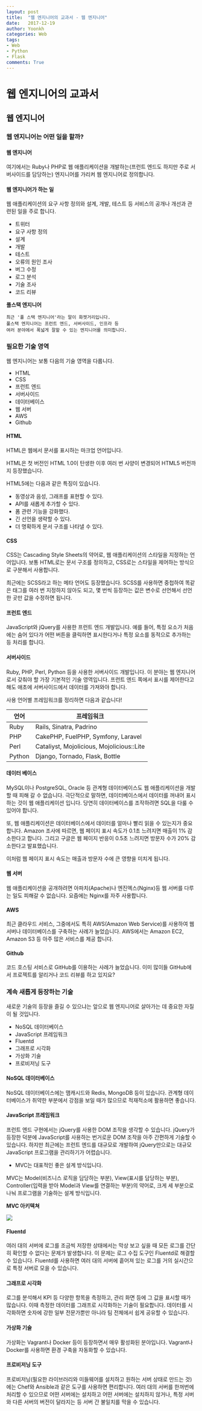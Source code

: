 ```yaml
---
layout: post
title:  "웹 엔지니어의 교과서 - 웹 엔지니어"
date:   2017-12-19
author: Yoonkh
categories: Web
tags: 
- Web
- Python
- Flask
comments: True
---
```


# 웹 엔지니어의 교과서 

## 웹 엔지니어 

### 웹 엔지니어는 어떤 일을 할까?

#### 웹 엔지니어

여기에서는 Ruby나 PHP로 웹 애플리케이션을 개발하는(프런트 엔드도 하지만 주로 서버사이드를 담당하는) 엔지니어를 가리켜 웹 엔지니어로 정의합니다.

#### 웹 엔지니어가 하는 일

웹 애플리케이션의 요구 사항 정의와 설계, 개발, 테스트 등 서비스의 공개나 개선과 관련된 일을 주로 합니다. 

- 트위터
- 요구 사항 정의
- 설계
- 개발
- 테스트
- 오류의 원인 조사
- 버그 수정
- 로그 분석
- 기술 조사
- 코드 리뷰

**풀스택 엔지니어**

```
최근 '풀 스택 엔지니어'라는 말이 화젯거리입니다. 
풀스택 엔지니어는 프런트 엔드, 서버사이드, 인프라 등 
여러 분야에서 폭넓게 잘할 수 있는 엔지니어를 의미합니다.
```

### 필요한 기술 영역

웹 엔지니어는 보통 다음의 기술 영역을 다룹니다. 

- HTML
- CSS
- 프런트 엔드
- 서버사이드
- 데이터베이스
- 웹 서버
- AWS
- Github

#### HTML

HTML은 웹에서 문서를 표시하는 마크업 언어입니다. 

HTML은 첫 버전인 HTML 1.0이 탄생한 이후 여러 번 사양이 변경되어 HTML5 버전까지 등장했습니다. 

HTML5에는 다음과 같은 특징이 있습니다. 

- 동영상과 음성, 그래프를 표현할 수 있다.
- API를 새롭게 추가할 수 있다.
- 폼 관련 기능을 강화했다.
- 긴 선언을 생략할 수 있다. 
- 더 명확하게 문서 구조를 나타낼 수 있다.

#### CSS 

CSS는 Cascading Style Sheets의 약어로, 웹 애플리케이션의 스타일을 지정하는 언어입니다. 보통 HTML로는 문서 구조를 정의하고, CSS로는 스타일을 제어하는 방식으로 구분해서 사용합니다. 

최근에는 SCSS라고 하는 메타 언어도 등장했습니다. SCSS를 사용하면 중첩하여 똑같은 태그를 여러 번 지정하지 않아도 되고, 몇 번씩 등장하는 값은 변수로 선언해서 선언한 곳만 값을 수정하면 됩니다. 

#### 프런트 엔드

JavaScript와 jQuery를 사용한 프런트 엔드 개발입니다. 예를 들어, 특정 요소가 처음에는 숨어 있다가 어떤 버튼을 클릭하면 표시한다거나 특정 요소를 동적으로 추가하는 등 처리를 합니다. 

#### 서버사이드

Ruby, PHP, Perl, Python 등을 사용한 서버사이드 개발입니다. 이 분야는 웹 엔지니어로서 갖춰야 할 가장 기본적인 기술 영역입니다. 프런트 엔드 쪽에서 표시를 제어한다고 해도 애초에 서버사이드에서 데이터를 가져와야 합니다. 

사용 언어별 프레임워크를 정리하면 다음과 같습니다!

| **언어**  | **프레임워크**  |
|---|---|
| Ruby  | Rails, Sinatra, Padrino  |
| PHP  | CakePHP, FuelPHP, Symfony, Laravel  |
| Perl  | Cataliyst, Mojolicious, Mojolicious::Lite  |
| Python  | Django, Tornado, Flask, Bottle  |

#### 데이터 베이스 

MySQL이나 PostgreSQL, Oracle 등 관계형 데이터베이스도 웹 애플리케이션을 개발 할 때 피해 갈 수 없습니다. 극단적으로 말하면, 데이터베이스에서 데이터를 꺼내어 표시하는 것이 웹 애플리케이션 입니다. 당연히 데이터베이스를 조작하려면 SQL을 다룰 수 있어야 합니다. 

또, 웹 애플리케이션은 데이터베이스에서 데이터를 얼마나 빨리 읽을 수 있는지가 중요합니다. Amazon 조사에 따르면, 웹 페이지 표시 속도가 0.1초 느려지면 매출이 1% 감소한다고 합니다. 그리고 구글은 웹 페이지 반응이 0.5초 느려지면 방문자 수가 20% 감소한다고 발표했습니다. 

이처럼 웹 페이지 표시 속도는 매출과 방문자 수에 큰 영향을 미치게 됩니다. 

#### 웹 서버

웹 애플리케이션을 공개하려면 아파치(Apache)나 엔진엑스(Nginx)등 웹 서버를 다루는 일도 피해갈 수 없습니다. 요즘에는 Nginx를 자주 사용합니다. 

#### AWS

최근 클라우드 서비스, 그중에서도 특히 AWS(Amazon Web Service)를 사용하여 웹 서버나 데이터베이스를 구축하는 사례가 늘었습니다. AWS에서는 Amazon EC2, Amazon S3 등 아주 많은 서비스를 제공 합니다. 

#### Github

코드 호스팅 서비스로 GitHub를 이용하는 사례가 늘었습니다. 이미 많이들 GitHub에서 프로젝트를 알리거나 코드 리뷰를 하고 있지요?

### 계속 새롭게 등장하는 기술

새로운 기술의 등장을 즐길 수 있으냐는 앞으로 웹 엔지니어로 살아가는 데 중요한 자질이 될 것입니다.

- NoSQL 데이터베이스
- JavaScript 프레임워크
- Fluentd
- 그래프로 시각화
- 가상화 기술
- 프로비저닝 도구

#### NoSQL 데이터베이스

NoSQL 데이터베이스에는 맴캐시드와 Redis, MongoDB 등이 있습니다. 관계형 데이터베이스가 취약한 부분에서 강점을 보일 때가 많으므로 적재적소에 활용하면 좋습니다. 

#### JavaScript 프레임워크

프런트 엔드 구현에서는 jQuery를 사용한 DOM 조작을 생각할 수 있습니다. jQuery가 등장한 덕분에 JavaScript를 사용하는 번거로운 DOM 조작을 아주 간편하게 기술할 수 있습니다. 하지만 최근에는 프런트 엔드를 대규모로 개발하여 jQuery만으로는 대규모 JavaScript 프로그램을 관리하기가 어렵습니다.

 - MVC는 대표적인 좋은 설계 방식입니다. 

 MVC는 Model(비즈니스 로직을 담당하는 부분), View(표시를 담당하는 부분), Controller(입력을 받아 Model과 View를 연결하는 부분)의 약어로, 크게 세 부분으로 나눠 프로그램을 기술하는 설계 방식입니다. 
 
**MVC 아키텍쳐**

![](https://upload.wikimedia.org/wikipedia/commons/thumb/5/53/Router-MVC-DB.svg/512px-Router-MVC-DB.svg.png)

#### Fluentd

여러 대의 서버에 로그를 조금씩 저장한 상태에서는 막상 보고 싶을 때 모든 로그를 간단히 확인할 수 없다는 문제가 발생합니다. 이 문제는 로그 수집 도구인 Fluentd로 해결할 수 있습니다. Fluentd를 사용하면 여러 대의 서버에 흩어져 있는 로그를 거의 실시간으로 특정 서버로 모을 수 있습니다.

#### 그래프로 시각화

로그를 분석해서 KPI 등 다양한 항목을 측정하고, 관리 화면 등에 그 값을 표시할 때가 많습니다. 이때 측정한 데이터를 그래프로 시각화하는 기술이 필요합니다. 데이터를 시각화하면 숫자에 강한 일부 전문가뿐만 아니라 팀 전체에서 쉽게 공유할 수 있습니다. 

#### 가상화 기술

가상화는 Vagrant나 Docker 등이 등장하면서 매우 활성화된 분야입니다. Vagrant나 Docker를 사용하면 환경 구축을 자동화할 수 있습니다. 

#### 프로비저닝 도구

프로비저닝(필요한 라이브러리와 미들웨어를 설치하고 원하는 서버 상태로 만드는 것)에는 Chef와 Ansible과 같은 도구를 사용하면 편리합니다. 여러 대의 서버를 한꺼번에 처리할 수 있으므로 어떤 서버에는 설치하고 어떤 서버에는 설치하지 않거나, 특정 서버와 다른 서버의 버전이 달라지는 등 서버 간 불일치를 막을 수 있습니다. 




